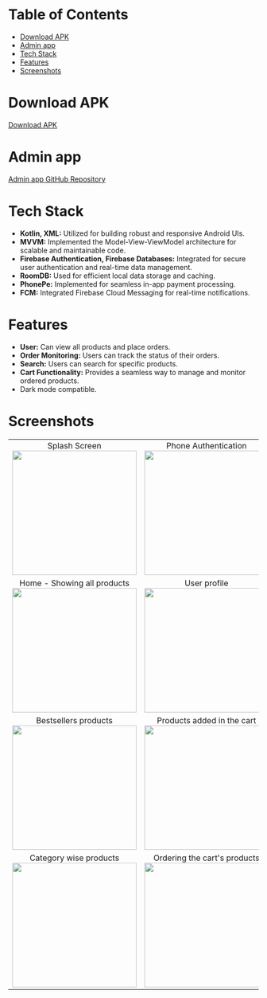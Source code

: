 # Table of Contents
- [Download APK](#download-apk)
- [Admin app](#admin-app)
- [Tech Stack](#tech-stack)
- [Features](#features)
- [Screenshots](#screenshots)

# Download APK
[Download APK](https://drive.google.com/file/d/1QH747gf3SOqZ9v27W-Kc2cEUoaVTgzFB/view?usp=sharing)

# Admin app
[Admin app GitHub Repository](https://github.com/Viraj76/BlinkitClone_Admin)

# Tech Stack
- **Kotlin, XML:** Utilized for building robust and responsive Android UIs.
- **MVVM:** Implemented the Model-View-ViewModel architecture for scalable and maintainable code.
- **Firebase Authentication, Firebase Databases:** Integrated for secure user authentication and real-time data management.
- **RoomDB:** Used for efficient local data storage and caching.
- **PhonePe:** Implemented for seamless in-app payment processing.
- **FCM:** Integrated Firebase Cloud Messaging for real-time notifications.

# Features
- **User:** Can view all products and place orders.
- **Order Monitoring:** Users can track the status of their orders.
- **Search:** Users can search for specific products.
- **Cart Functionality:** Provides a seamless way to manage and monitor ordered products.
- Dark mode compatible.

# Screenshots

<table>
  <tr>
    <td>
      <div style="text-align: center;">Splash Screen</div>
      <img src="https://github.com/user-attachments/assets/e9f063f6-c507-4713-a171-7b224c2433e5" width="250" />
    </td>
    <td>
      <div style="text-align: center;">Phone Authentication</div>
      <img src="https://github.com/user-attachments/assets/a3c2becb-508a-474f-8122-5e7a9a550a96" width="250" />
    </td>
    <td>
      <div style="text-align: center;">Getting OTP</div>
      <img src="https://github.com/user-attachments/assets/e8cfe247-a5f4-431f-827a-5e87f6f773df" width="250" />
    </td>
  </tr>
  <tr>
    <td>
      <div style="text-align: center;">Home - Showing all products</div>
      <img src="https://github.com/user-attachments/assets/d76796fe-ead5-4825-b0a4-6927fee54681" width="250" />
    </td>
    <td>
      <div style="text-align: center;">User profile</div>
      <img src="https://github.com/user-attachments/assets/d9cd0565-e48d-45f5-bf26-03835db01ef6" width="250" />
    </td>
    <td>
      <div style="text-align: center;">Showing ordered products</div>
      <img src="https://github.com/user-attachments/assets/b0d384bf-e9a1-4c76-aa7a-a2d6ac813bf9" width="250" />
    </td>
  </tr>
  <tr>
    <td>
      <div style="text-align: center;">Bestsellers products</div>
      <img src="https://github.com/user-attachments/assets/67e0294c-9ef1-47ac-aa9a-c89adea1939e" width="250" />
    </td>
    <td>
      <div style="text-align: center;">Products added in the cart</div>
      <img src="https://github.com/user-attachments/assets/f556acf7-a158-4b36-8a4d-e2add5461b0e" width="250" />
    </td>
    <td>
      <div style="text-align: center;">Searching products</div>
      <img src="https://github.com/user-attachments/assets/d3e926f9-b40c-4967-93d1-5d4b2c13d117" width="250" />
    </td>
  </tr>
  <tr>
    <td>
      <div style="text-align: center;">Category wise products</div>
      <img src="https://github.com/user-attachments/assets/d00f5681-7e4e-401b-887a-01baa497f5b3" width="250" />
    </td>
    <td>
      <div style="text-align: center;">Ordering the cart's products</div>
      <img src="https://github.com/user-attachments/assets/d366f7c2-f499-428e-9992-6aab4d9553e0" width="250" />
    </td>
    <td></td>
  </tr>
</table>
